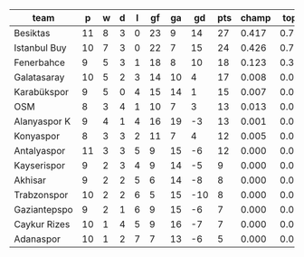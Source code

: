 |     team     | p  | w | d | l | gf | ga | gd  | pts | champ | top2  | top3  | top4  |  5-7  | bot4  | bot3  | bot2  |
|--------------|----|---|---|---|----|----|-----|-----|-------|-------|-------|-------|-------|-------|-------|-------|
| Besiktas     | 11 | 8 | 3 | 0 | 23 |  9 |  14 |  27 | 0.417 | 0.746 | 0.904 | 0.965 | 0.034 | 0.000 | 0.000 | 0.000|
| Istanbul Buy | 10 | 7 | 3 | 0 | 22 |  7 |  15 |  24 | 0.426 | 0.761 | 0.912 | 0.969 | 0.030 | 0.000 | 0.000 | 0.000|
| Fenerbahce   |  9 | 5 | 3 | 1 | 18 |  8 |  10 |  18 | 0.123 | 0.334 | 0.643 | 0.810 | 0.170 | 0.000 | 0.000 | 0.000|
| Galatasaray  | 10 | 5 | 2 | 3 | 14 | 10 |   4 |  17 | 0.008 | 0.040 | 0.133 | 0.303 | 0.480 | 0.000 | 0.000 | 0.000|
| Karabükspor  |  9 | 5 | 0 | 4 | 15 | 14 |   1 |  15 | 0.007 | 0.028 | 0.102 | 0.240 | 0.470 | 0.002 | 0.000 | 0.000|
| OSM          |  8 | 3 | 4 | 1 | 10 |  7 |   3 |  13 | 0.013 | 0.057 | 0.168 | 0.355 | 0.464 | 0.001 | 0.000 | 0.000|
| Alanyaspor K |  9 | 4 | 1 | 4 | 16 | 19 |  -3 |  13 | 0.001 | 0.007 | 0.035 | 0.102 | 0.368 | 0.008 | 0.000 | 0.000|
| Konyaspor    |  8 | 3 | 3 | 2 | 11 |  7 |   4 |  12 | 0.005 | 0.025 | 0.091 | 0.213 | 0.465 | 0.002 | 0.000 | 0.000|
| Antalyaspor  | 11 | 3 | 3 | 5 |  9 | 15 |  -6 |  12 | 0.000 | 0.001 | 0.004 | 0.013 | 0.121 | 0.046 | 0.000 | 0.000|
| Kayserispor  |  9 | 2 | 3 | 4 |  9 | 14 |  -5 |   9 | 0.000 | 0.000 | 0.003 | 0.013 | 0.134 | 0.061 | 0.000 | 0.000|
| Akhisar      |  9 | 2 | 2 | 5 |  6 | 14 |  -8 |   8 | 0.000 | 0.000 | 0.002 | 0.008 | 0.086 | 0.098 | 0.000 | 0.000|
| Trabzonspor  | 10 | 2 | 2 | 6 |  5 | 15 | -10 |   8 | 0.000 | 0.000 | 0.000 | 0.002 | 0.033 | 0.217 | 0.000 | 0.000|
| Gaziantepspo |  9 | 2 | 1 | 6 |  9 | 15 |  -6 |   7 | 0.000 | 0.000 | 0.002 | 0.006 | 0.079 | 0.117 | 0.000 | 0.000|
| Caykur Rizes | 10 | 1 | 4 | 5 |  9 | 16 |  -7 |   7 | 0.000 | 0.000 | 0.001 | 0.002 | 0.049 | 0.160 | 0.000 | 0.000|
| Adanaspor    | 10 | 1 | 2 | 7 |  7 | 13 |  -6 |   5 | 0.000 | 0.000 | 0.000 | 0.000 | 0.018 | 0.285 | 0.000 | 0.000|
